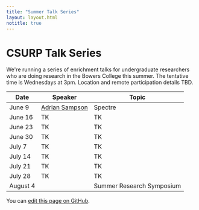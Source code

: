 ```yaml
---
title: "Summer Talk Series"
layout: layout.html
notitle: true
---
```

# CSURP Talk Series

We're running a series of enrichment talks for undergraduate researchers who are doing research in the Bowers College this summer.
The tentative time is Wednesdays at 3pm.
Location and remote participation details TBD.

<table>
    <thead>
        <tr>
            <th>Date</th>
            <th>Speaker</th>
            <th>Topic</th>
        </tr>
    </thead>
    <tbody>
        <tr>
            <td>June 9</td>
            <td><a href="https://www.cs.cornell.edu/~asampson/">Adrian Sampson</a></td>
            <td>Spectre</td>
        </tr>
        <tr>
            <td>June 16</td>
            <td>TK</td>
            <td>TK</td>
        </tr>
        <tr>
            <td>June 23</td>
            <td>TK</td>
            <td>TK</td>
        </tr>
        <tr>
            <td>June 30</td>
            <td>TK</td>
            <td>TK</td>
        </tr>
        <tr>
            <td>July 7</td>
            <td>TK</td>
            <td>TK</td>
        </tr>
        <tr>
            <td>July 14</td>
            <td>TK</td>
            <td>TK</td>
        </tr>
        <tr>
            <td>July 21</td>
            <td>TK</td>
            <td>TK</td>
        </tr>
        <tr>
            <td>July 28</td>
            <td>TK</td>
            <td>TK</td>
        </tr>
        <tr>
            <td>August 4</td>
            <td></td>
            <td>Summer Research Symposium</td>
        </tr>
    </tbody>
</table>

You can [edit this page on GitHub](https://github.com/cucapra/capra-public/edit/master/src/summer2021.md).
